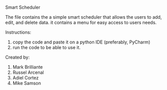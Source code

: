 Smart Scheduler

The file contains the a simple smart scheduler that allows the users to add, edit, and delete data. 
it contains a menu for easy access to users needs. 

Instructions:
1. copy the code and paste it on a python IDE (preferably, PyCharm)
2. run the code to be able to use it.



Created by:
1. Mark Brilliante
2. Russel Arcenal
3. Adiel Cortez
4. Mike Samson
